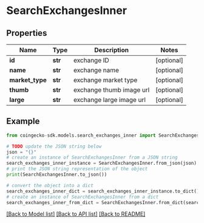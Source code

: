 # SearchExchangesInner


## Properties

Name | Type | Description | Notes
------------ | ------------- | ------------- | -------------
**id** | **str** | exchange ID | [optional] 
**name** | **str** | exchange name | [optional] 
**market_type** | **str** | exchange market type | [optional] 
**thumb** | **str** | exchange thumb image url | [optional] 
**large** | **str** | exchange large image url | [optional] 

## Example

```python
from coingecko-sdk.models.search_exchanges_inner import SearchExchangesInner

# TODO update the JSON string below
json = "{}"
# create an instance of SearchExchangesInner from a JSON string
search_exchanges_inner_instance = SearchExchangesInner.from_json(json)
# print the JSON string representation of the object
print(SearchExchangesInner.to_json())

# convert the object into a dict
search_exchanges_inner_dict = search_exchanges_inner_instance.to_dict()
# create an instance of SearchExchangesInner from a dict
search_exchanges_inner_from_dict = SearchExchangesInner.from_dict(search_exchanges_inner_dict)
```
[[Back to Model list]](../README.md#documentation-for-models) [[Back to API list]](../README.md#documentation-for-api-endpoints) [[Back to README]](../README.md)


